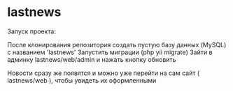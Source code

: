 # lastnews

Запуск проекта:

После клонирования репозитория создать пустую базу данных (MySQL) с названием 'lastnews' 
Запустить миграции (php yii migrate)
Зайти в админку lastnews/web/admin и нажать кнопку обновить

Новости сразу же появятся и можно уже перейти на сам сайт ( lastnews/web ), чтобы увидеть их оформленными